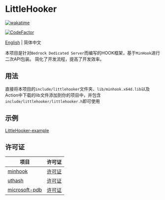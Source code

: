 # LittleHooker

[![wakatime](https://wakatime.com/badge/user/2838d0e1-1416-4f45-bc46-cbda8f4d9e75/project/70dbba0a-b019-486c-848a-d32bdf92f3bb.svg)](https://wakatime.com/badge/user/2838d0e1-1416-4f45-bc46-cbda8f4d9e75/project/70dbba0a-b019-486c-848a-d32bdf92f3bb)

[![CodeFactor](https://www.codefactor.io/repository/github/extcanary/littlehooker/badge)](https://www.codefactor.io/repository/github/extcanary/littlehooker)

[English](README.md) | 简体中文

本项目是针对``Bedrock Dedicated Server``而编写的HOOK框架，基于``MinHook``进行二次API包装。
简化了开发流程，提高了开发效率。

## 用法
直接将本项目的``include/littlehooker``文件夹、``lib/minhook.x64d.lib``以及Action中下载的lib文件添加到你的项目中，并包含``include/littlehooker/littlehooker.h``即可使用

## 示例
[LittleHooker-example](https://github.com/ExtcanaRy/LittleHooker-example)

## 许可证

| 项目                                                         | 许可证                                                                   |
| ------------------------------------------------------------ | ----------------------------------------------------------------------- |
| [minhook](https://github.com/TsudaKageyu/minhook)            | [许可证](https://github.com/TsudaKageyu/minhook/blob/master/LICENSE.txt) |
| [uthash](https://github.com/troydhanson/uthash)              | [许可证](https://github.com/troydhanson/uthash/blob/master/LICENSE)      |
| [microsoft-pdb](https://github.com/microsoft/microsoft-pdb/) | [许可证](https://github.com/microsoft/microsoft-pdb/blob/master/LICENSE) |
